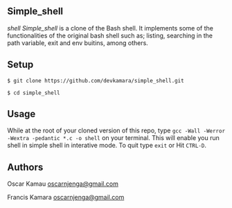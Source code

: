 ## Simple_shell
*shell Simple_shell* is a clone of the Bash shell. It implements some of the functionalities of the original bash shell such as; listing, searching in the path variable, exit and env buitins, among others.

## Setup
`$ git clone https://github.com/devkamara/simple_shell.git`

`$ cd simple_shell`

## Usage
While at the root of your cloned version of this repo, type  `gcc -Wall -Werror -Wextra -pedantic *.c -o shell` on your terminal. This will enable you run shell in simple shell in interative mode. To quit type `exit` or Hit `CTRL-D`.

## Authors
Oscar Kamau [oscarnjenga@gmail.com](https://mail.google.com/ "oscarnjenga@gmail.com")

Francis Kamara [oscarnjenga@gmail.com](https://mail.google.com/ "chegerah@gmail.com")
